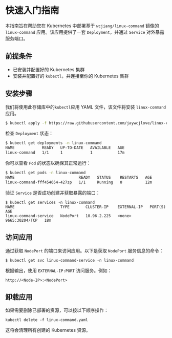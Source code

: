 # 快速入门指南

本指南旨在帮助您在 Kubernetes 中部署基于 `wcjiang/linux-command` 镜像的 `linux-command` 应用。该应用提供了一套 `Deployment`，并通过 `Service` 对外暴露服务端口。

## 前提条件

- 已安装并配置好的 Kubernetes 集群
- 安装并配置好的 `kubectl`，并连接至你的 Kubernetes 集群

## 安装步骤

我们将使用此存储库中的`kubectl`应用 YAML 文件，该文件将安装 `linux-command` 应用。

```bash
$ kubectl apply -f https://raw.githubusercontent.com/jaywcjlove/linux-command/master/deploy/yamls/linux-command.yaml
```

检查 `Deployment` 状态：

```bash
$ kubectl get deployments -n linux-command
NAME            READY   UP-TO-DATE   AVAILABLE   AGE
linux-command   1/1     1            1           17m
```

你可以查看 `Pod` 的状态以确保其正常运行：

```bash
$ kubectl get pods -n linux-command
NAME                            READY   STATUS    RESTARTS   AGE
linux-command-fff454654-427zp   1/1     Running   0          12m
```

验证 `Service` 是否成功创建并获取暴露的端口：

```
$ kubectl get services -n linux-command
NAME                    TYPE       CLUSTER-IP    EXTERNAL-IP   PORT(S)          AGE
linux-command-service   NodePort   10.96.2.225   <none>        9665:30204/TCP   18m
```

## 访问应用

通过获取 `NodePort` 的端口来访问应用。以下是获取 `NodePort` 服务信息的命令：

```
$ kubectl get svc linux-command-service -n linux-command
```

根据输出，使用 `EXTERNAL-IP:PORT` 访问服务。例如：

```
http://<Node-IP>:<NodePort>
```

## 卸载应用

如果需要删除已部署的资源，可以按以下顺序操作：

```
kubectl delete -f linux-command.yaml
```

这将会清理所有创建的 Kubernetes 资源。
